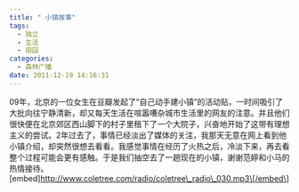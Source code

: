 ```yaml
---
title: " 小镇故事"
tags:
  - 独立
  - 生活
  - 田园
categories:
  - 森林广播
date: 2011-12-19 14:16:31
---
```


09年，北京的一位女生在豆瓣发起了“自己动手建小镇”的活动贴，一时间吸引了大批向往宁静清新，却又每天生活在喧嚣嘈杂城市生活里的网友的注意。并且他们很快便在北京郊区西山脚下的村子里租下了一个大院子，兴奋地开始了这带有理想主义的尝试。2年过去了，事情已经淡出了媒体的关注，我那天无意在网上看到他小镇介绍，却突然很想去看看。我感觉事情在经历了火热之后，冷淡下来，再去看整个过程可能会更有感触。于是我们抽空去了一趟现在的小镇，谢谢范婷和小马的热情接待。   \[embed\]http://www.coletree.com/radio/coletree\_radio\_030.mp3\[/embed\]